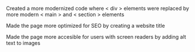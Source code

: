 Created a more modernized code where < div > elements were replaced by more modern < main > and < section > elements

Made the page more optimized for SEO by creating a website title

Made the page more accesible for users with screen readers by adding alt text to images
